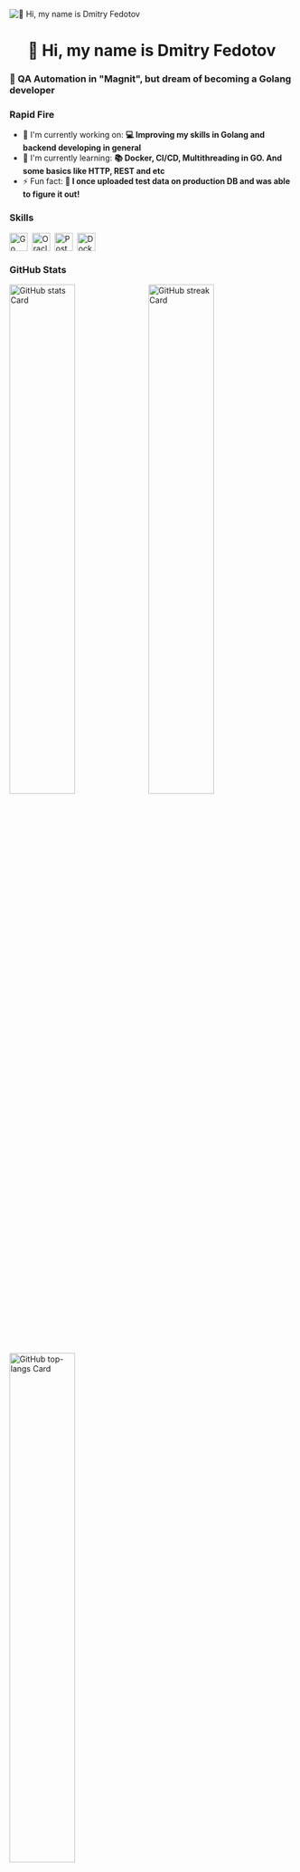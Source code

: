 ![👋 Hi, my name is Dmitry Fedotov](https://static.wixstatic.com/media/53fad0_ce0704caa0174d6aa9b2b8101a62fa77~mv2.gif)

<div id="toc">
  <ul align="center" style="list-style: none">
    <summary>
      <h1>
        👋 Hi, my name is Dmitry Fedotov
      </h1>
    </summary>
  </ul>
</div>

 **<h3 align="left">🚀 QA Automation in "Magnit", but dream of becoming a Golang developer</h3>**

**<h3 align="left">Rapid Fire</h3>**

- 💼 I'm currently working on: **💻 Improving my skills in Golang and backend developing in general**
- 🌱 I'm currently learning: **📚 Docker, CI/CD, Multithreading in GO. And some basics like HTTP, REST and etc**
- ⚡ Fun fact: **🎢 I once uploaded test data on production DB and was able to figure it out!**

 **<h3 align="left">Skills</h3>**

<div style="display: flex; flex-wrap: wrap; gap: 4px; justify-content: left;"><img src="https://img.shields.io/badge/Go-00ADD8?logo=go&logoColor=white" height="32" alt="Go" style="margin-right: 4px"> <img src="https://img.shields.io/badge/Oracle-F80000?logo=oracle&logoColor=white" height="32" alt="Oracle" style="margin-right: 4px"> <img src="https://img.shields.io/badge/PostgreSQL-316192?logo=postgresql&logoColor=white" height="32" alt="PostgreSQL" style="margin-right: 4px"> <img src="https://img.shields.io/badge/Docker-2496ED?logo=docker&logoColor=white" height="32" alt="Docker" style="margin-right: 4px"></div>

 **<h3 align="left">GitHub Stats</h3>**

<p align="left">
  <img width="48%" src="https://github-readme-stats.vercel.app/api?username=fedgolang&theme=react&hide_title=false&hide_rank=false&show_icons=false&include_all_commits=false&count_private=true&line_height=23" alt="GitHub stats Card" />
  <img width="48%" src="https://streak-stats.demolab.com/?user=fedgolang&theme=react&hide_border=false&date_format=M+j%5B%2C+Y%5D&mode=daily&hide_total_contributions=false&hide_current_streak=false&hide_longest_streak=false&card_height=200" alt="GitHub streak Card" />
</p>

<p align="left">
  <img width="48%" src="https://github-readme-stats.vercel.app/api/top-langs?username=fedgolang&theme=react&hide_title=false&layout=compact&langs_count=6&hide_progress=false&card_width=400" alt="GitHub top-langs Card" />
</p>

